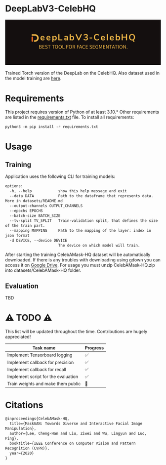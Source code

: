 # DeepLabV3-CelebHQ
![Logotype](./misc/logo.png)

Trained Torch version of the DeepLab on the CelebHQ. Also dataset used in the model training are [here](https://github.com/switchablenorms/CelebAMask-HQ).

# Requirements
This project requires version of Python of at least 3.10.* Other requirements are listed in the [requirements.txt](./requirements.txt) file. To install all requirements:
```
python3 -m pip install -r requirements.txt
```

# Usage
## Training
Application uses the following CLI for training models:
```
options:
  -h, --help            show this help message and exit
  --data DATA           Path to the dataframe that represents data. More in datasets/README.md
  --output-channels OUTPUT_CHANNELS
  --epochs EPOCHS
  --batch-size BATCH_SIZE
  --tv-split TV_SPLIT   Train-validation split, that defines the size of the train part.
  --mapping MAPPING     Path to the mapping of the layer: index in json format
  -d DEVICE, --device DEVICE
                        The device on which model will train.
```
After starting the training CelebAMask-HQ dataset will be automatically downloaded. If there is any troubles with downloading using gdown you can access it on [Google Drive](https://drive.google.com/file/d/17e_IRjSuise59WUDHVrwZKES71KzJ9bU/view?usp=share_link). For usage you must unzip CelebAMask-HQ.zip into datasets/CelebAMask-HQ folder.

## Evaluation
TBD

# :warning: TODO :warning:
This list will be updated throughout the time. Contributions are hugely appreciated!

Task name | Progress |
----------|----------|
Implement Tensorboard logging|:white_check_mark:|
Implement callback for precision|:white_check_mark:|
Implement callback for recall|:white_check_mark:|
Implement script for the evaluation|:white_check_mark:| 
Train weights and make them public|:white_square_button:|

# Citations
```
@inproceedings{CelebAMask-HQ,
  title={MaskGAN: Towards Diverse and Interactive Facial Image Manipulation},
  author={Lee, Cheng-Han and Liu, Ziwei and Wu, Lingyun and Luo, Ping},
  booktitle={IEEE Conference on Computer Vision and Pattern Recognition (CVPR)},
  year={2020}
}
```